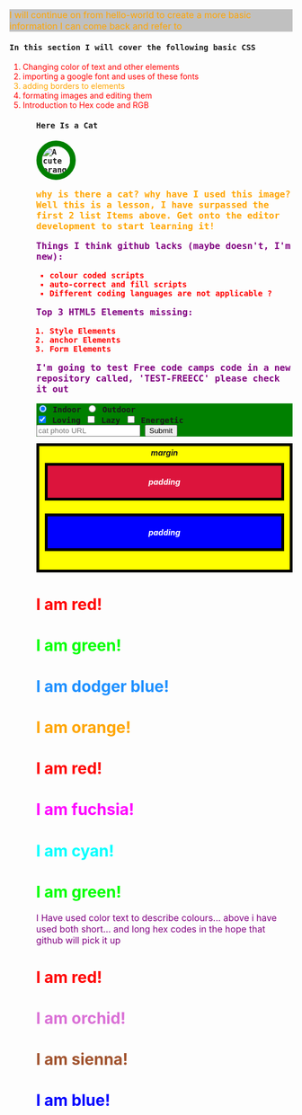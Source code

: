 <!DOCTYPE html>
<link href="https://fonts.googleapis.com/css?family=Poor+Story" rel="stylesheet">
<link href="https://fonts.googleapis.com/css?family=Lobster" rel="stylesheet" type="text/css">
<html>
  
  <style>
  h1 {
    font-family: Poor+Story, 'Open Sans'
  }
  </style>
  
  <head>
    <title>
      <h1 style="color: red;">Coding-Gets-Real</h1>
    </title>
  </head>
  
  <style>
    p {
      color: purple;
    }
    li {
    color: red;
    }
  </style>
  
  <style>
    .orange-text {
      color: orange;
    }
    p {
      font-size: 16px
    }
    h4 {
      font-family: monospace;
    }
    .silver-background {
      background-color: silver;
    }
  </style>
  
  <!--
    <body>
      <p>I have shown three different methods above on how to color text; firstly just changing the h1 title style indiviuly, Use of CSS       Selectors to create style elements and finally using a CSS Class to Style Elements. you can do this to multiple elements in one CSS selector demonstrated above, and multiple elements with a CSS class demonstrated below. I have changed the font size of paragraphs, because its pointless doing it to a h element (or so I figured) so I changed the font-family of h4. maybe this is not working because the font is not pre-saved by github... or somthing like that. so im going to check out getting a google font, like explained in the list below. When one font isn't available, you can tell the browser to "degrade" to another font. As I have done with the 'poor story' font, I 'degraded' to 'Open Sans.'</p>
    </body>
  -->
  
 <body>
      <p class="orange-text silver-background">I will continue on from hello-world to create a more basic information I can come back and refer to</p>
      <h4>In this section I will cover the following basic CSS</h4>
      <ol>
        <li>Changing color of text and other elements</li>
        <li>importing a google font and uses of these fonts</li>
        <li class="orange-text">adding borders to elements</li>
        <li>formating images and editing them</li>
        <li>Introduction to Hex code and RGB</li>
      <ol>
 </body>
 
 <style>
  .smaller-image {
    width: 50px;
  }
  
  .thin-red-border {
    border-color: red;
    border-width: 5px;
    border-style: solid;
    border-radius: 10px;
  }
  
  .thick-green-border {
    border-color: green;
    border-width: 10px;
    border-style: solid;
    border-radius: 50%;
  }
  
  #list-form {
      background-color: silver;
  }

 </style>
 
 <h4>Here Is a Cat<h4>
 <a href="#"><img class="smaller-image
  thick-green-border" src="https://bit.ly/fcc-relaxing-cat" alt="A cute orange cat lying on its back."></a>
    <p class="thin-red-border, orange-text"> why is there a cat? why have I used this image? Well this is a lesson, I have surpassed the first 2 list Items above. Get onto the editor development to start learning it! <p>
  </caption>
  <!--
    <p>For not knowing staggered coding and section titles, such as heading body and cpation or legend, I have done really well to get an image in, having struggled before on previous repositories. for some reason again the CSS style elements are apearing on preview and are not working... not sure why... I keep trying to find out, but it must be githubs software. I must look for an adequate software to download and begin on (any suggestions?).</p>
    <p> remember you can add more than one class to an element, I chose the image from the free code camp lessons. If my lessons dont cut it they will... boarders around the elements don't seem to work with github on both texts and images. nevertheless note that a border radius set using pixels will likely create ronded edges to your borders or text boxes, note if you use 50% you will create a circle</p>
<p> I will attempt to change background to elements to create what I would call'text boxes'. knowing fine well it probably wont show on a github server.</p>
<p>See I have changed the ID attribute of the div using a hash</p>
  -->
 <div>
    <p>Things I think github lacks (maybe doesn't, I'm new):</p>
    <ul>
      <li>colour coded scripts</li>
      <li>auto-correct and fill scripts</li>
      <li>Different coding languages are not applicable ?</li>
    </ul>
    <p>Top 3 HTML5 Elements missing:</p>
    <ol>
      <li>Style Elements</li>
      <li>anchor Elements</li>
      <li>Form Elements</li>
    </ol>
 </div>
 
 <p>I'm going to test Free code camps code in a new repository called, 'TEST-FREECC' please check it out</p>
 
 <style>
  #cat-photo-form {
    background-color: green;
  }
 </style>
 
 <form action="/submit-cat-photo" id="cat-photo-form">
    <label><input type="radio" name="indoor-outdoor" checked> Indoor</label>
    <label><input type="radio" name="indoor-outdoor"> Outdoor</label><br>
    <label><input type="checkbox" name="personality" checked> Loving</label>
    <label><input type="checkbox" name="personality"> Lazy</label>
    <label><input type="checkbox" name="personality"> Energetic</label><br>
    <input type="text" placeholder="cat photo URL" required>
    <button type="submit">Submit</button>
  </form>
 
   <style>
    .injected-text {
      margin-bottom: -25px;
      text-align: center;
    }
    .box {
      border-style: solid;
      border-color: black;
      border-width: 5px;
      text-align: center;
    }
    .yellow-box {
      background-color: yellow;
      padding: 10px;
    }
    .red-box {
      background-color: crimson;
      color: #fff;
      padding: 20px;
    }
    .blue-box {
      background-color: blue;
      color: #fff;
      padding: 20px;
    }
  </style>
  <h5 class="injected-text">margin</h5>

  <div class="box yellow-box">
    <h5 class="box red-box">padding</h5>
    <h5 class="box blue-box">padding</h5>
  </div>

 <!--
  <style>
      .red-box {
        background-color: crimson;
        color: #fff;
        margin: 20px 40px 20px 40px;
      }
      .blue-box {
        background-color: blue;
        color: #fff;
        margin: 20px 40px 20px 40px;
      }
      [type='checkbox'] {
        margin: 10px 0px 15px 0px;
      }
      [type='radio'] {
        margin: 20px 
      }
  </style>
  <p> 
    You can also use clockwise notation to save lines... if you have a line limit... but I would suggest going full out so that     you dont get confused and other developers can quickly understand what their changing despite their experience. Under that       style I have also showed Basic CSS: Use Attribute Selectors to Style Elements. Note: There are several relative unit options     that are tied to the size of the viewport. They are covered in the Responsive Web Design Principles section.
  </p>
  <style>
    body {
      background-color: black;
      font-family: monospace;
      color: green;
    }
    #orange-text {
      color: orange;
    }
    .pink-text {
      color: pink;
    }
    .blue-text {
      color: blue;
    }
  </style>
  <h1 id="orange-text" class="pink-text blue-text" style="color: white">Hello World!</h1>
  <p>
    Overideing styles... as above to have the h1-text pink in order of how specific the codde is... so the h1 is first pink,         then white, then orange, then blue, then pink agian ?!, then green... mental eh.... so many different ways of colouring         text... .. in order of element importance... see if you can follow the resoning of the color order above ^^
  </p>
 -->
   <style>
    .red-text {
      color: #FF0000
  ;
    }
    .green-text {
      color: #00FF00;
    }
    .dodger-blue-text {
      color: #1E90FF;
    }
    .orange-text {
      color: #FFA500;
    }
        .red-text {
      color: #F00;
    }
    .fuchsia-text {
      color: #F0F;
    }
    .cyan-text {
      color: #0FF;
    }
    .green-text {
      color: #0F0;
    }
  </style>

  <h1 class="red-text">I am red!</h1>

  <h1 class="green-text">I am green!</h1>

  <h1 class="dodger-blue-text">I am dodger blue!</h1>

  <h1 class="orange-text">I am orange!</h1>
  <h1 class="red-text">I am red!</h1>

  <h1 class="fuchsia-text">I am fuchsia!</h1>

  <h1 class="cyan-text">I am cyan!</h1>

  <h1 class="green-text">I am green!</h1>
  
  <p> 
    I Have used color text to describe colours... above i have used both short... and long hex codes in the hope that github         will pick it up 
  </p>
  <style>
    .red-text {
      color: rgb(255, 0, 0);
    }
    .orchid-text {
      color: rgb(218, 112, 214);
    }
    .sienna-text {
      color: rgb(160, 82, 45);
    }
    .blue-text {
      color: rgb(0, 0, 255);
    }
  </style>

  <h1 class="red-text">I am red!</h1>

  <h1 class="orchid-text">I am orchid!</h1>

  <h1 class="sienna-text">I am sienna!</h1>

  <h1 class="blue-text">I am blue!</h1>
  
</html>
